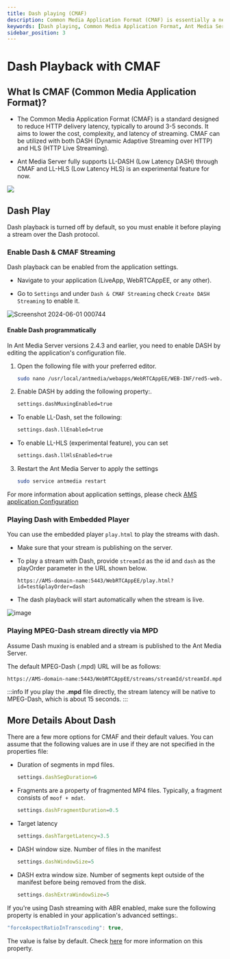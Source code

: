 ```yaml
---
title: Dash playing (CMAF) 
description: Common Media Application Format (CMAF) is essentially a new format to reduce HTTP delivery latency, as it aims to reduce the cost, complexity, and latency of streaming.
keywords: [Dash playing, Common Media Application Format, Ant Media Server Documentation, Ant Media Server Tutorials]
sidebar_position: 3
---
```


# Dash Playback with CMAF

## What Is CMAF (Common Media Application Format)?

- The Common Media Application Format (CMAF) is a standard designed to reduce HTTP delivery latency, typically to around 3-5 seconds. It aims to lower the cost, complexity, and latency of streaming. CMAF can be utilized with both DASH (Dynamic Adaptive Streaming over HTTP) and HLS (HTTP Live Streaming).

- Ant Media Server fully supports LL-DASH (Low Latency DASH) through CMAF and LL-HLS (Low Latency HLS) is an experimental feature for now.

![](@site/static/img/126611-CMAF-Fig1-ORG.jpg)

## Dash Play

Dash playback is turned off by default, so you must enable it before playing a stream over the Dash protocol.

### Enable Dash & CMAF Streaming

Dash playback can be enabled from the application settings.

- Navigate to your application (LiveApp, WebRTCAppEE, or any other).

- Go to `Settings` and under `Dash & CMAF Streaming` check `Create DASH Streaming` to enable it.

 ![Screenshot 2024-06-01 000744](https://github.com/ant-media/ant-media-documentation/assets/86982446/32c0cb27-ca3f-4629-93e1-eae51ebfe04b)


#### Enable Dash programmatically

In Ant Media Server versions 2.4.3 and earlier, you need to enable DASH by editing the application's configuration file.

1. Open the following file with your preferred editor.

   ```bash
   sudo nano /usr/local/antmedia/webapps/WebRTCAppEE/WEB-INF/red5-web.properties
   ```

2. Enable DASH by adding the following property:.

   ```bash
   settings.dashMuxingEnabled=true
   ```

- To enable LL-Dash, set the following:

   ```bash
   settings.dash.llEnabled=true
   ```

- To enable LL-HLS (experimental feature), you can set

   ```bash
   settings.dash.llHlsEnabled=true
   ```

3. Restart the Ant Media Server to apply the settings

   ```bash
   sudo service antmedia restart
   ```

For more information about application settings, please check [AMS application Configuration](https://antmedia.io/docs/guides/configuration-and-testing/ams-application-configuration/)

### Playing Dash with Embedded Player

You can use the embedded player `play.html` to play the streams with dash.

- Make sure that your stream is publishing on the server.

- To play a stream with Dash, provide ```streamId``` as the id and ```dash``` as the playOrder parameter in the URL shown below.

   ```
   https://AMS-domain-name:5443/WebRTCAppEE/play.html?id=test&playOrder=dash
   ```

- The dash playback will start automatically when the stream is live.

![image](https://github.com/ant-media/ant-media-documentation/assets/86982446/a6ec69fe-c71e-4bd8-82c5-2b1676458751)

### Playing MPEG-Dash stream directly via MPD

Assume Dash muxing is enabled and a stream is published to the Ant Media Server.

The default MPEG-Dash (.mpd) URL will be as follows:

```
https://AMS-domain-name:5443/WebRTCAppEE/streams/streamId/streamId.mpd
```
  
:::info
If you play the **.mpd** file directly, the stream latency will be native to MPEG-Dash, which is about 15 seconds.
:::

## More Details About Dash

There are a few more options for CMAF and their default values. You can assume that the following values are in use if they are not specified in the properties file:

- Duration of segments in mpd files.

   ```js
   settings.dashSegDuration=6
  ```

- Fragments are a property of fragmented MP4 files. Typically, a fragment consists of `moof + mdat`.

   ```js
   settings.dashFragmentDuration=0.5
  ```

- Target latency

   ```js
   settings.dashTargetLatency=3.5
  ```    

- DASH window size. Number of files in the manifest

   ```js
   settings.dashWindowSize=5
  ```
    
- DASH extra window size. Number of segments kept outside of the manifest before being removed from the disk.

   ```js
   settings.dashExtraWindowSize=5
  ```    


If you're using Dash streaming with ABR enabled, make sure the following property is enabled in your application's advanced settings:.

```js
"forceAspectRatioInTranscoding": true,
```

The value is false by default. Check [here](https://antmedia.io/javadoc/io/antmedia/AppSettings.html#forceAspectRatioInTranscoding) for more information on this property.
